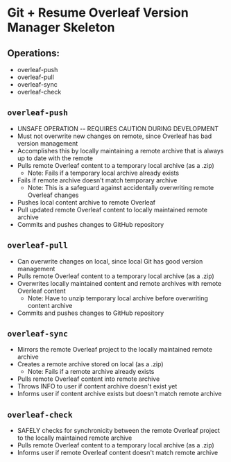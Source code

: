 # Git + Resume Overleaf Version Manager Skeleton

## Operations:

- overleaf-push
- overleaf-pull
- overleaf-sync
- overleaf-check

## `overleaf-push`

- UNSAFE OPERATION -- REQUIRES CAUTION DURING DEVELOPMENT
- Must not overwrite new changes on remote, since Overleaf has bad version management
- Accomplishes this by locally maintaining a remote archive that is always up to date with the remote
- Pulls remote Overleaf content to a temporary local archive (as a .zip)
  - Note: Fails if a temporary local archive already exists
- Fails if remote archive doesn't match temporary archive
  - Note: This is a safeguard against accidentally overwriting remote Overleaf changes
- Pushes local content archive to remote Overleaf
- Pull updated remote Overleaf content to locally maintained remote archive
- Commits and pushes changes to GitHub repository

## `overleaf-pull`

- Can overwrite changes on local, since local Git has good version management
- Pulls remote Overleaf content to a temporary local archive (as a .zip)
- Overwrites locally maintained content and remote archives with remote Overleaf content
  - Note: Have to unzip temporary local archive before overwriting content archive
- Commits and pushes changes to GitHub repository

## `overleaf-sync`

- Mirrors the remote Overleaf project to the locally maintained remote archive
- Creates a remote archive stored on local (as a .zip)
  - Note: Fails if a remote archive already exists
- Pulls remote Overleaf content into remote archive
- Throws INFO to user if content archive doesn't exist yet
- Informs user if content archive exists but doesn't match remote archive

## `overleaf-check`

- SAFELY checks for synchronicity between the remote Overleaf project to the locally maintained remote archive
- Pulls remote Overleaf content to a temporary local archive (as a .zip)
- Informs user if remote Overleaf content doesn't match remote archive
